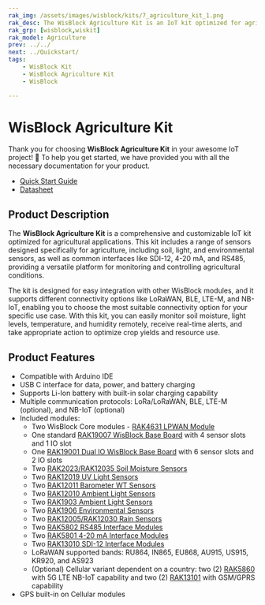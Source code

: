 ```yaml
---
rak_img: /assets/images/wisblock/kits/7_agriculture_kit_1.png
rak_desc: The WisBlock Agriculture Kit is an IoT kit optimized for agricultural applications which includes soil, light, and environment sensors as well as common interfaces like SDI-12, 4-20mA and RS485. It also supports different connectivity options like LoRaWAN, BLE, LTE-M, and NB-IoT.
rak_grp: [wisblock,wiskit]
rak_model: Agriculture
prev: ../../
next: ../Quickstart/
tags:
    - WisBlock Kit
    - WisBlock Agriculture Kit
    - WisBlock

---
```


# WisBlock Agriculture Kit

Thank you for choosing **WisBlock Agriculture Kit** in your awesome IoT project! 🎉 To help you get started, we have provided you with all the necessary documentation for your product.

* [Quick Start Guide](../Quickstart/)
* [Datasheet](../Datasheet/)

## Product Description

The **WisBlock Agriculture Kit** is a comprehensive and customizable IoT kit optimized for agricultural applications. This kit includes a range of sensors designed specifically for agriculture, including soil, light, and environmental sensors, as well as common interfaces like SDI-12, 4-20&nbsp;mA, and RS485, providing a versatile platform for monitoring and controlling agricultural conditions.

The kit is designed for easy integration with other WisBlock modules, and it supports different connectivity options like LoRaWAN, BLE, LTE-M, and NB-IoT, enabling you to choose the most suitable connectivity option for your specific use case. With this kit, you can easily monitor soil moisture, light levels, temperature, and humidity remotely, receive real-time alerts, and take appropriate action to optimize crop yields and resource use.

## Product Features

- Compatible with Arduino IDE
- USB C interface for data, power, and battery charging
- Supports Li-Ion battery with built-in solar charging capability
- Multiple communication protocols: LoRa/LoRaWAN, BLE, LTE-M (optional), and NB-IoT (optional)
- Included modules:
    - Two WisBlock Core modules - [RAK4631 LPWAN Module](/Product-Categories/WisBlock/RAK4631/Quickstart/)
    - One standard [RAK19007 WisBlock Base Board](/Product-Categories/WisBlock/RAK19007/Quickstart/) with 4 sensor slots and 1 IO slot
    - One [RAK19001 Dual IO WisBlock Base Board](/Product-Categories/WisBlock/RAK19001/Overview/) with 6 sensor slots and 2 IO slots
    - Two [RAK2023/RAK12035 Soil Moisture Sensors](/Product-Categories/WisBlock/RAK12035/Quickstart/)
    - Two [RAK12019 UV Light Sensors](/Product-Categories/WisBlock/RAK12019/Quickstart/)
    - Two [RAK12011 Barometer WT Sensors](/Product-Categories/WisBlock/RAK12011/Quickstart/)
    - Two [RAK12010 Ambient Light Sensors](/Product-Categories/WisBlock/RAK12010/Quickstart/)
    - Two [RAK1903 Ambient Light Sensors](/Product-Categories/WisBlock/RAK1903/Quickstart/)
    - Two [RAK1906 Environmental Sensors](/Product-Categories/WisBlock/RAK1906/Quickstart/)
    - Two [RAK12005/RAK12030 Rain Sensors](/Product-Categories/WisBlock/RAK12005/Quickstart/)
    - Two [RAK5802 RS485 Interface Modules](/Product-Categories/WisBlock/RAK5802/Quickstart/)
    - Two [RAK5801 4-20&nbsp;mA Interface Modules](/Product-Categories/WisBlock/RAK5801/Quickstart/)
    - Two [RAK13010 SDI-12 Interface Modules](/Product-Categories/WisBlock/RAK13010/Quickstart/)
    - LoRaWAN supported bands: RU864, IN865, EU868, AU915, US915, KR920, and AS923
    - (Optional) Cellular variant dependent on a country: two (2) [RAK5860](/Product-Categories/WisBlock/RAK5860/Quickstart/) with 5G LTE NB-IoT capability and two (2) [RAK13101](/Product-Categories/WisBlock/RAK13101/Quickstart/) with GSM/GPRS capability
- GPS built-in on Cellular modules